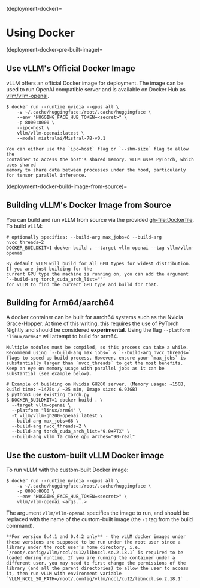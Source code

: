 (deployment-docker)=

# Using Docker

(deployment-docker-pre-built-image)=

## Use vLLM's Official Docker Image

vLLM offers an official Docker image for deployment.
The image can be used to run OpenAI compatible server and is available on Docker Hub as [vllm/vllm-openai](https://hub.docker.com/r/vllm/vllm-openai/tags).

```console
$ docker run --runtime nvidia --gpus all \
    -v ~/.cache/huggingface:/root/.cache/huggingface \
    --env "HUGGING_FACE_HUB_TOKEN=<secret>" \
    -p 8000:8000 \
    --ipc=host \
    vllm/vllm-openai:latest \
    --model mistralai/Mistral-7B-v0.1
```

```{note}
You can either use the `ipc=host` flag or `--shm-size` flag to allow the
container to access the host's shared memory. vLLM uses PyTorch, which uses shared
memory to share data between processes under the hood, particularly for tensor parallel inference.
```

(deployment-docker-build-image-from-source)=

## Building vLLM's Docker Image from Source

You can build and run vLLM from source via the provided <gh-file:Dockerfile>. To build vLLM:

```console
# optionally specifies: --build-arg max_jobs=8 --build-arg nvcc_threads=2
DOCKER_BUILDKIT=1 docker build . --target vllm-openai --tag vllm/vllm-openai
```

```{note}
By default vLLM will build for all GPU types for widest distribution. If you are just building for the
current GPU type the machine is running on, you can add the argument `--build-arg torch_cuda_arch_list=""`
for vLLM to find the current GPU type and build for that.
```

## Building for Arm64/aarch64

A docker container can be built for aarch64 systems such as the Nvidia Grace-Hopper. At time of this writing, this requires the use
of PyTorch Nightly and should be considered **experimental**. Using the flag `--platform "linux/arm64"` will attempt to build for arm64.

```{note}
Multiple modules must be compiled, so this process can take a while. Recommend using `--build-arg max_jobs=` & `--build-arg nvcc_threads=`
flags to speed up build process. However, ensure your `max_jobs` is substantially larger than `nvcc_threads` to get the most benefits.
Keep an eye on memory usage with parallel jobs as it can be substantial (see example below).
```

```console
# Example of building on Nvidia GH200 server. (Memory usage: ~15GB, Build time: ~1475s / ~25 min, Image size: 6.93GB)
$ python3 use_existing_torch.py
$ DOCKER_BUILDKIT=1 docker build . \
  --target vllm-openai \
  --platform "linux/arm64" \
  -t vllm/vllm-gh200-openai:latest \
  --build-arg max_jobs=66 \
  --build-arg nvcc_threads=2 \
  --build-arg torch_cuda_arch_list="9.0+PTX" \
  --build-arg vllm_fa_cmake_gpu_arches="90-real"
```

## Use the custom-built vLLM Docker image

To run vLLM with the custom-built Docker image:

```console
$ docker run --runtime nvidia --gpus all \
    -v ~/.cache/huggingface:/root/.cache/huggingface \
    -p 8000:8000 \
    --env "HUGGING_FACE_HUB_TOKEN=<secret>" \
    vllm/vllm-openai <args...>
```

The argument `vllm/vllm-openai` specifies the image to run, and should be replaced with the name of the custom-built image (the `-t` tag from the build command).

```{note}
**For version 0.4.1 and 0.4.2 only** - the vLLM docker images under these versions are supposed to be run under the root user since a library under the root user's home directory, i.e. `/root/.config/vllm/nccl/cu12/libnccl.so.2.18.1` is required to be loaded during runtime. If you are running the container under a different user, you may need to first change the permissions of the library (and all the parent directories) to allow the user to access it, then run vLLM with environment variable `VLLM_NCCL_SO_PATH=/root/.config/vllm/nccl/cu12/libnccl.so.2.18.1` .
```
